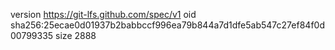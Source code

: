 version https://git-lfs.github.com/spec/v1
oid sha256:25ecae0d01937b2babbccf996ea79b844a7d1dfe5ab547c27ef84f0d00799335
size 2888
